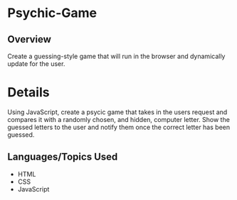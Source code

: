 # Psychic-Game

## Overview

Create a guessing-style game that will run in the browser and dynamically update for the user.

# Details

Using JavaScript, create a psycic game that takes in the users request and compares it with a randomly chosen, and hidden, computer letter. Show the guessed letters to the user and notify them once the correct letter has been guessed.

## Languages/Topics Used

- HTML
- CSS
- JavaScript
